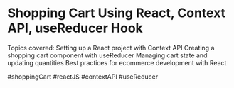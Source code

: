 # Shopping Cart Using React, Context API, useReducer Hook

Topics covered:
  Setting up a React project with Context API
  Creating a shopping cart component with useReducer
  Managing cart state and updating quantities
  Best practices for ecommerce development with React


#shoppingCart #reactJS #contextAPI #useReducer
